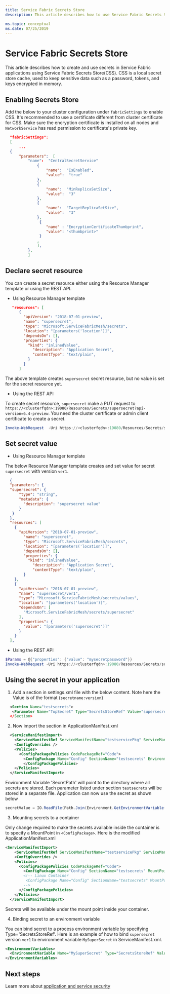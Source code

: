 ```yaml
---
title: Service Fabric Secrets Store 
description: This article describes how to use Service Fabric Secrets Store.

ms.topic: conceptual 
ms.date: 07/25/2019
---
```


#  Service Fabric Secrets Store
This article describes how to create and use secrets in Service Fabric applications using Service Fabric Secrets Store(CSS). CSS is a local secret store cache, used to keep sensitive data such as a password, tokens, and keys encrypted in memory.

## Enabling Secrets Store
 Add the below to your cluster configuration under `fabricSettings` to enable CSS. It's recommended to use a certificate different from cluster certificate for CSS. Make sure the encryption certificate is installed on all nodes and `NetworkService` has read permission to certificate's private key.
  ```json
    "fabricSettings": 
    [
        ...
    {
        "parameters":  [
            "name":  "CentralSecretService"
                {
                    "name":  "IsEnabled",
                    "value":  "true"
                },
                {
                    "name":  "MinReplicaSetSize",
                    "value":  "3"
                },
                {
                    "name":  "TargetReplicaSetSize",
                    "value":  "3"
                },
                 {
                    "name" : "EncryptionCertificateThumbprint",
                    "value": "<thumbprint>"
                 }
                ,
                ],
            },
            ]
```
## Declare secret resource
You can create a secret resource either using the Resource Manager template or using the REST API.

* Using Resource Manager template
```json
   "resources": [
      {
        "apiVersion": "2018-07-01-preview",
        "name": "supersecret",
        "type": "Microsoft.ServiceFabricMesh/secrets",
        "location": "[parameters('location')]", 
        "dependsOn": [],
        "properties": {
          "kind": "inlinedValue",
            "description": "Application Secret",
            "contentType": "text/plain",
          }
        }
      ]
```
The above template creates `supersecret` secret resource, but no value is set for the secret resource yet.

* Using the REST API

To create secret resource, `supersecret` make a PUT request to `https://<clusterfqdn>:19080/Resources/Secrets/supersecret?api-version=6.4-preview`. You need the cluster certificate or admin client certificate to create a secret.

```powershell
Invoke-WebRequest  -Uri https://<clusterfqdn>:19080/Resources/Secrets/supersecret?api-version=6.4-preview -Method PUT -CertificateThumbprint <CertThumbprint>
```

## Set secret value
* Using Resource Manager template

The below Resource Manager template creates and set value for secret `supersecret` with version `ver1`.
```json
  {
  "parameters": {
  "supersecret": {
      "type": "string",
      "metadata": {
        "description": "supersecret value"
      }
   }
  },
  "resources": [
    {
      "apiVersion": "2018-07-01-preview",
        "name": "supersecret",
        "type": "Microsoft.ServiceFabricMesh/secrets",
        "location": "[parameters('location')]", 
        "dependsOn": [],
        "properties": {
          "kind": "inlinedValue",
            "description": "Application Secret",
            "contentType": "text/plain",
        }
    },
    {
      "apiVersion": "2018-07-01-preview",
      "name": "supersecret/ver1",
      "type": "Microsoft.ServiceFabricMesh/secrets/values",
      "location": "[parameters('location')]",
      "dependsOn": [
        "Microsoft.ServiceFabricMesh/secrets/supersecret"
      ],
      "properties": {
        "value": "[parameters('supersecret')]"
      }
    }
  ],
  ```
* Using the REST API

```powershell
$Params = @{"properties": {"value": "mysecretpassword"}}
Invoke-WebRequest -Uri https://<clusterfqdn>:19080/Resources/Secrets/supersecret/values/ver1?api-version=6.4-preview -Method PUT -Body $Params -CertificateThumbprint <ClusterCertThumbprint>
```
## Using the secret in your application

1.  Add a section in settings.xml file with the below content. Note here the Value is of the format {`secretname:version`}

```xml
  <Section Name="testsecrets">
   <Parameter Name="TopSecret" Type="SecretsStoreRef" Value="supersecret:ver1"/
  </Section>
```
2. Now import the section in ApplicationManifest.xml
```xml
  <ServiceManifestImport>
    <ServiceManifestRef ServiceManifestName="testservicePkg" ServiceManifestVersion="1.0.0" />
    <ConfigOverrides />
    <Policies>
      <ConfigPackagePolicies CodePackageRef="Code">
        <ConfigPackage Name="Config" SectionName="testsecrets" EnvironmentVariableName="SecretPath" />
        </ConfigPackagePolicies>
    </Policies>
  </ServiceManifestImport>
```

Environment Variable 'SecretPath' will point to the directory where all secrets are stored. Each parameter listed under section `testsecrets` will be stored in a separate file. Application can now use the secret as shown below
```C#
secretValue = IO.ReadFile(Path.Join(Environment.GetEnvironmentVariable("SecretPath"),  "TopSecret"))
```
3. Mounting secrets to a container

Only change required to make the secrets available inside the container is to specify a MountPoint in `<ConfigPackage>`.
Here is the modified ApplicationManifest.xml  

```xml
<ServiceManifestImport>
    <ServiceManifestRef ServiceManifestName="testservicePkg" ServiceManifestVersion="1.0.0" />
    <ConfigOverrides />
    <Policies>
      <ConfigPackagePolicies CodePackageRef="Code">
        <ConfigPackage Name="Config" SectionName="testsecrets" MountPoint="C:\secrets" EnvironmentVariableName="SecretPath" />
        <!-- Linux Container
         <ConfigPackage Name="Config" SectionName="testsecrets" MountPoint="/mnt/secrets" EnvironmentVariableName="SecretPath" />
        -->
      </ConfigPackagePolicies>
    </Policies>
  </ServiceManifestImport>
```
Secrets will be available under the mount point inside your container.

4. Binding secret to an environment variable 

You can bind secret to a process environment variable by specifying Type='SecretsStoreRef'. Here is an example of how to bind `supersecret` version `ver1` to environment variable `MySuperSecret` in ServiceManifest.xml.

```xml
<EnvironmentVariables>
  <EnvironmentVariable Name="MySuperSecret" Type="SecretsStoreRef" Value="supersecret:ver1"/>
</EnvironmentVariables>
```
## Next steps
Learn more about [application and service security](service-fabric-application-and-service-security.md)
